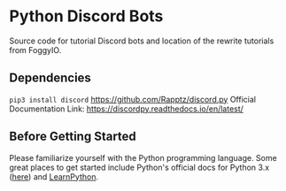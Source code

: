 # Python Discord Bots
Source code for tutorial Discord bots and location of the rewrite tutorials from FoggyIO.

## Dependencies 
`pip3 install discord`
https://github.com/Rapptz/discord.py
Official Documentation Link: https://discordpy.readthedocs.io/en/latest/

## Before Getting Started
Please familiarize yourself with the Python programming language.
Some great places to get started include Python's official docs for Python 3.x ([here](https://docs.python.org/3/)) and [LearnPython](https://www.learnpython.org/).
